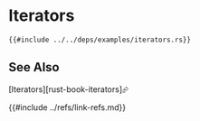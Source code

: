 # Iterators

```rust,editable
{{#include ../../deps/examples/iterators.rs}}
```

## See Also

[Iterators][rust-book-iterators]⮳

{{#include ../refs/link-refs.md}}
